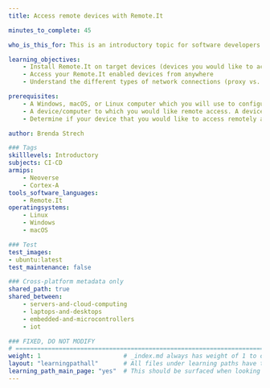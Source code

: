 ```yaml
---
title: Access remote devices with Remote.It

minutes_to_complete: 45

who_is_this_for: This is an introductory topic for software developers who want to use Remote.It to establish private network connections between users and devices or devices to device.

learning_objectives:
    - Install Remote.It on target devices (devices you would like to access remotely)
    - Access your Remote.It enabled devices from anywhere
    - Understand the different types of network connections (proxy vs. Peer to peer)

prerequisites:
    - A Windows, macOS, or Linux computer which you will use to configure your devices as well as connect to your remote devices.
    - A device/computer to which you would like remote access. A device can be a Windows, Mac, or Linux computer including development kits such as Raspberry Pi or cloud-hosted such as within Arm Virtual Hardware or within AWS. You will need a method to control this device before Remote.It is deployed which can be local access or access via another remote connectivity solution (Remote Desktop, VPN, etc.)
    - Determine if your device that you would like to access remotely also needs to make connections to other Remote.It devices.

author: Brenda Strech

### Tags
skilllevels: Introductory
subjects: CI-CD
armips:
    - Neoverse
    - Cortex-A
tools_software_languages:
    - Remote.It
operatingsystems:
    - Linux
    - Windows
    - macOS

### Test
test_images:
- ubuntu:latest
test_maintenance: false

### Cross-platform metadata only
shared_path: true
shared_between:
    - servers-and-cloud-computing
    - laptops-and-desktops
    - embedded-and-microcontrollers
    - iot

### FIXED, DO NOT MODIFY
# ================================================================================
weight: 1                       # _index.md always has weight of 1 to order correctly
layout: "learningpathall"       # All files under learning paths have this same wrapper
learning_path_main_page: "yes"  # This should be surfaced when looking for related content. Only set for _index.md of learning path content.
---
```

